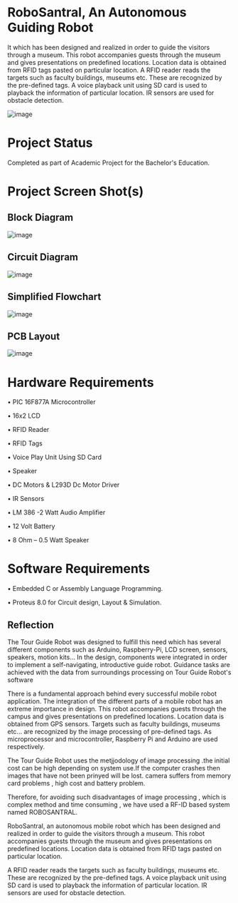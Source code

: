# RoboSantral, An Autonomous Guiding Robot

It which has been designed and realized in order to guide the visitors through a museum. This robot accompanies guests through the museum and gives presentations on predefined locations. Location data is obtained from RFID tags pasted on particular location.
A RFID reader reads the targets such as faculty buildings, museums etc. These are recognized by the pre-defined tags. A voice playback unit using SD card is used to playback the information of particular location. IR sensors are used for obstacle detection.

![image](https://user-images.githubusercontent.com/119945099/214969968-086ad2eb-1f38-4762-96c5-16810308d22a.png)


# Project Status
Completed as part of Academic Project for the Bachelor's Education.


# Project Screen Shot(s)

## Block Diagram
![image](https://user-images.githubusercontent.com/119945099/214969325-71934883-4a79-4c90-ace2-409ed5ed602b.png)


## Circuit Diagram
![image](https://user-images.githubusercontent.com/119945099/214969939-2bbd25cb-fa30-4167-abe4-06fef3331389.png)


## Simplified Flowchart
![image](https://user-images.githubusercontent.com/119945099/214969583-8511b60d-835b-42ef-a350-859f21c4a800.png)


## PCB Layout
![image](https://user-images.githubusercontent.com/119945099/214969707-cad55d52-b53b-40a9-be1d-fff060e5c8ac.png)


# Hardware Requirements
• PIC 16F877A Microcontroller

• 16x2 LCD

• RFID Reader

• RFID Tags

• Voice Play Unit Using SD Card

• Speaker

• DC Motors & L293D Dc Motor Driver

• IR Sensors

• LM 386 -2 Watt Audio Amplifier

• 12 Volt Battery

• 8 Ohm – 0.5 Watt Speaker


# Software Requirements

• Embedded C or Assembly Language Programming.

• Proteus 8.0 for Circuit design, Layout & Simulation.


## Reflection

The Tour Guide Robot was designed to fulfill this need which has several different components such as Arduino, Raspberry-Pi, LCD screen, sensors, speakers, motion kits… In the design, components were integrated in order to implement a self-navigating, introductive guide robot. Guidance tasks are achieved with the data from surroundings processing on Tour Guide Robot's software

There is a fundamental approach behind every successful mobile robot application. The integration of the different parts of a mobile robot has an extreme importance in design. This robot accompanies guests through the campus and gives presentations on predefined locations. Location data is obtained from GPS sensors. Targets such as faculty buildings, museums etc... are recognized by the image processing of pre-defined tags. As microprocessor and microcontroller, Raspberry Pi and Arduino are used respectively.

The Tour Guide Robot uses the metjjodology of image processing .the initial cost can be high depending on system use.If the computer crashes then images that have not been prinyed will be lost. camera suffers from memory card problems , high cost and battery problem.

Therefore, for avoiding such disadvantages of image processing , which is complex method and time consuming , we have used a RF-ID based system named ROBOSANTRAL.

RoboSantral, an autonomous mobile robot which has been designed and realized in order to guide the visitors through a museum. This robot accompanies guests through the museum and gives presentations on predefined locations. Location data is obtained from RFID tags pasted on particular location.

A RFID reader reads the targets such as faculty buildings, museums etc. These are recognized by the pre-defined tags. A voice playback unit using SD card is used to playback the information of particular location. IR sensors are used for obstacle detection.
